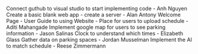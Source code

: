 Connect guthub to visual studio to start implementing code - Anh Nguyen
Create a basic blank web app - create a server - Alan Antony
Welcome Page - User Guide to using Website - Place for users to upload schedule - Aditi Mahangade
Implement google map for users to see parking information - Jason Salinas
Clock to understand which times - Elizabeth Glass
Gather data on parking spaces - Jordan Musselman
Implement the AI to match schedule - Reese Zimmermann
